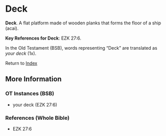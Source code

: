 # Deck
**Deck**. 
A flat platform made of wooden planks that forms the floor of a ship (acai). 


**Key References for Deck**: 
EZK 27:6. 


In the Old Testament (BSB), words representing “Deck” are translated as 
*your deck* (1x). 




Return to [Index](00-Index.md)

## More Information

### OT Instances (BSB)

* your deck (EZK 27:6)



### References (Whole Bible)

* EZK 27:6



